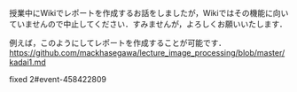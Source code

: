 授業中にWikiでレポートを作成するお話をしましたが，Wikiではその機能に向いていませんので中止してください．すみませんが，よろしくお願いいたします．

例えば，このようにしてレポートを作成することが可能です．  
https://github.com/mackhasegawa/lecture_image_processing/blob/master/kadai1.md


fixed 2#event-458422809
